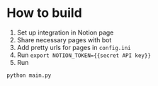 # How to build

1. Set up integration in Notion page
2. Share necessary pages with bot
3. Add pretty urls for pages in `config.ini`
4. Run
`export NOTION_TOKEN={{secret API key}}`
5. Run
```
python main.py
```
